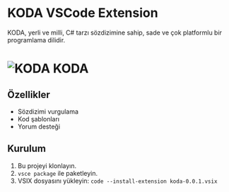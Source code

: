 # KODA VSCode Extension

KODA, yerli ve milli, C# tarzı sözdizimine sahip, sade ve çok platformlu bir programlama dilidir.

# ![KODA](./assets/koda-icon.png) KODA

## Özellikler
- Sözdizimi vurgulama
- Kod şablonları
- Yorum desteği

## Kurulum
1. Bu projeyi klonlayın.
2. `vsce package` ile paketleyin.
3. VSIX dosyasını yükleyin: `code --install-extension koda-0.0.1.vsix`
